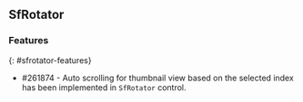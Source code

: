 ## SfRotator

### Features
{: #sfrotator-features}

* \#261874 - Auto scrolling for thumbnail view based on the selected index has been implemented in `SfRotator` control.